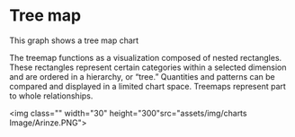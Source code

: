 # Tree map

This graph shows a tree map chart

The treemap functions as a visualization composed of nested rectangles. These rectangles represent certain categories within a selected dimension and are ordered in a hierarchy, or “tree.” Quantities and patterns can be compared and displayed in a limited chart space. Treemaps represent part to whole relationships.

<img class="" width="30" height="300"src="assets/img/charts Image/Arinze.PNG"></img>
